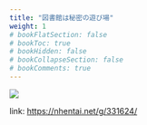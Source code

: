 ```yaml
---
title: "図書館は秘密の遊び場"
weight: 1
# bookFlatSection: false
# bookToc: true
# bookHidden: false
# bookCollapseSection: false
# bookComments: true
---
```


![](https://cdn.jsdelivr.net/gh/reiuyfan/imagehosting@main/blog/20201227171551029.jpg)

link: <https://nhentai.net/g/331624/>
